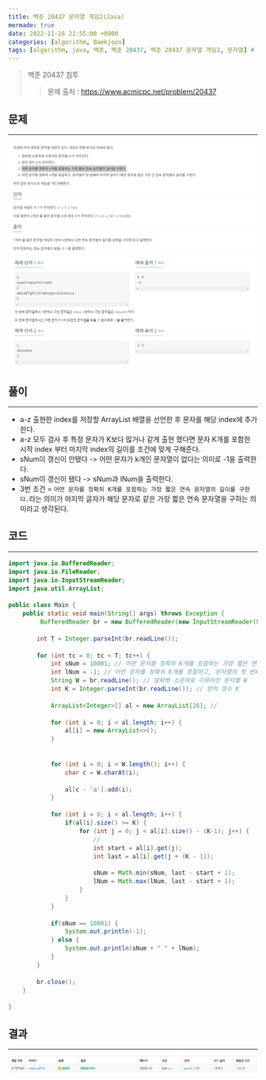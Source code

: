 ```yaml
---
title: 백준 20437 문자열 게임2(Java)
mermade: true
date: 2022-11-16 21:55:00 +0900
categories: [algorithm, Baekjoon]
tags: [algorithm, java, 백준, 백준 20437, 백준 20437 문자열 게임2, 문자열] # TAG names should always be lowercase
---
```

>백준 20437 침투
>> 문제 출처 : <https://www.acmicpc.net/problem/20437>


## 문제
---
![백준](/assets/img/BOJ/20437.PNG)
![백준](/assets/img/BOJ/20437_2.PNG)

## 풀이
---
- a-z 출현한 index를 저장할 ArrayList 배열을 선언한 후 문자를 해당 index에 추가한다.
- a-z 모두 검사 후 특정 문자가 K보다 많거나 같게 출현 했다면 문자 K개를 포함한 시작 index 부터 마지막 index의 길이를 조건에 맞게 구해준다.
- sNum이 갱신이 안됐다 -> 어떤 문자가 k개인 문자열이 없다는 의미로 -1을 출력한다.
- sNum이 갱신이 됐다 -> sNum과 lNum을 출력한다.
- 3번 조건 = ```어떤 문자를 정확히 K개를 포함하는 가장 짧은 연속 문자열의 길이를 구한다.```라는 의미가 마지막 글자가 해당 문자로 같은 가장 짧은 연속 문자열을 구하는 의미라고 생각된다.


## 코드
---
```java
import java.io.BufferedReader;
import java.io.FileReader;
import java.io.InputStreamReader;
import java.util.ArrayList;

public class Main {
	public static void main(String[] args) throws Exception {
		 BufferedReader br = new BufferedReader(new InputStreamReader(System.in));
		
		int T = Integer.parseInt(br.readLine());

		for (int tc = 0; tc < T; tc++) {
			int sNum = 10001; // 어떤 문자를 정확히 K개를 포함하는 가장 짧은 연속 문자열의 길이
			int lNum = -1; // 어떤 문자를 정확히 K개를 포함하고, 문자열의 첫 번째와 마지막 글자가 해당 문자로 같은 가장 긴 연속 문자열의 길이
			String W = br.readLine(); // 알파벳 소문자로 이루어진 문자열 W
			int K = Integer.parseInt(br.readLine()); // 양의 정수 K
			
			ArrayList<Integer>[] al = new ArrayList[26]; //
			
			for (int i = 0; i < al.length; i++) {
				al[i] = new ArrayList<>();
			}
			
			
			for (int i = 0; i < W.length(); i++) {
				char c = W.charAt(i);
				
				al[c - 'a'].add(i);
			}
			
			for (int i = 0; i < al.length; i++) {
				if(al[i].size() >= K) {
					for (int j = 0; j < al[i].size() - (K-1); j++) {
						// 
						int start = al[i].get(j);
						int last = al[i].get(j + (K - 1));
						
						sNum = Math.min(sNum, last - start + 1);
						lNum = Math.max(lNum, last - start + 1);
					}
				}
			}
			
			if(sNum == 10001) {
				System.out.println(-1);
			} else {
				System.out.println(sNum + " " + lNum);
			}
		}
		
		br.close();
	}

}
```

## 결과
---
![백준](/assets/img/BOJ/20437_result.PNG)